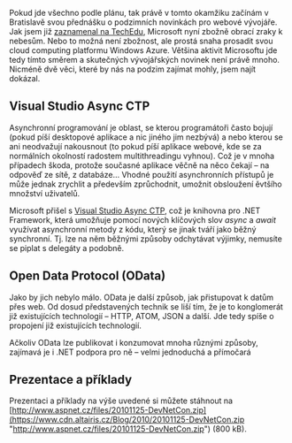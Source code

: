 <!-- dcterms:identifier = aspnetcz#308 -->
<!-- dcterms:title = Async CTP, OData – prezentace a příklady z DevNetConu -->
<!-- dcterms:abstract = Pokud jde všechno podle plánu, tak právě v tomto okamžiku začínám v Bratislavě svou přednášku o podzimních novinkách pro webové vývojáře. Můžete si stáhnout mou prezentaci a příklady, které budu předvádět. -->
<!-- np9:categoryId = 6 -->
<!-- x4w:category = Akce a události -->
<!-- np9:authorId = 1 -->
<!-- np9:authorEmail = michal.valasek@altairis.cz -->
<!-- dcterms:creator = Michal Altair Valášek -->
<!-- dcterms:created = 2010-11-25T00:18:38.21+01:00 -->
<!-- dcterms:dateAccepted = 2010-11-25T14:00:00+01:00 -->
<!-- x4w:pictureWidth = 150 -->
<!-- x4w:pictureHeight = 150 -->
<!-- x4w:pictureUrl = /perex-pictures/20101125-async-ctp-odata-prezentace-a-priklady-z-devnetconu.png -->

Pokud jde všechno podle plánu, tak právě v tomto okamžiku začínám v Bratislavě svou přednášku o podzimních novinkách pro webové vývojáře. Jak jsem již [zaznamenal na TechEdu](http://www.aspnet.cz/articles/306-teched-europe-2010-den-nula), Microsoft nyní zbožně obrací zraky k nebesům. Nebo to možná není zbožnost, ale prostá snaha prosadit svou cloud computing platformu Windows Azure. Většina aktivit Microsoftu jde tedy tímto směrem a skutečných vývojářských novinek není právě mnoho. Nicméně dvě věci, které by nás na podzim zajímat mohly, jsem najít dokázal.

## Visual Studio Async CTP

Asynchronní programování je oblast, se kterou programátoři často bojují (pokud píší desktopové aplikace a nic jiného jim nezbývá) a nebo kterou se ani neodvažují nakousnout (to pokud píší aplikace webové, kde se za normálních okolností radostem multithreadingu vyhnou). Což je v mnoha případech škoda, protože současné aplikace věčně na něco čekají – na odpověď ze sítě, z databáze… Vhodné použití asynchronních přístupů je může jednak zrychlit a především zprůchodnit, umožnit obsloužení ěvtšího množství uživatelů.

Microsoft přišel s [Visual Studio Async CTP](http://msdn.com/vstudio/async/), což je knihovna pro .NET Framework, která umožňuje pomocí nových klíčových slov *async* a *await* využívat asynchronní metody z kódu, který se jinak tváří jako běžný synchronní. Tj. lze na něm běžnými způsoby odchytávat výjimky, nemusíte se piplat s delegáty a podobně.

## Open Data Protocol (OData)

Jako by jich nebylo málo. OData je další způsob, jak přistupovat k datům přes web. Od dosud představených technik se liší tím, že je to konglomerát již existujících technologií – HTTP, ATOM, JSON a další. Jde tedy spíše o propojení již existujících technologií.

Ačkoliv OData lze publikovat i konzumovat mnoha různými způsoby, zajímavá je i .NET podpora pro ně – velmi jednoduchá a přímočará

## Prezentace a příklady

Prezentaci a příklady na výše uvedené si můžete stáhnout na [http://www.aspnet.cz/files/20101125-DevNetCon.zip](https://www.cdn.altairis.cz/Blog/2010/20101125-DevNetCon.zip "http://www.aspnet.cz/files/20101125-DevNetCon.zip") (800 kB).